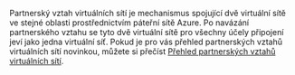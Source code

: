 Partnerský vztah virtuálních sítí je mechanismus spojující dvě virtuální sítě ve stejné oblasti prostřednictvím páteřní sítě Azure. Po navázání partnerského vztahu se tyto dvě virtuální sítě pro všechny účely připojení jeví jako jedna virtuální síť. Pokud je pro vás přehled partnerských vztahů virtuálních sítí novinkou, můžete si přečíst [Přehled partnerských vztahů virtuálních sítí](../articles/virtual-network/virtual-network-peering-overview.md).



<!--HONumber=Nov16_HO2-->



